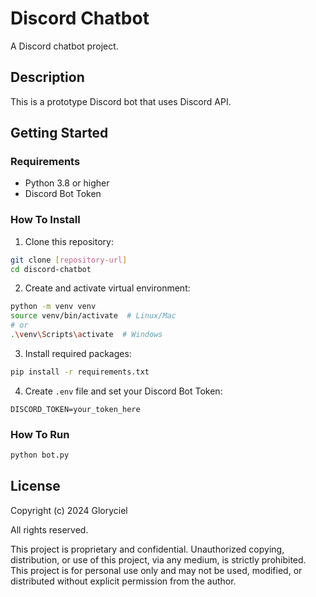 # Discord Chatbot

A Discord chatbot project.

## Description
This is a prototype Discord bot that uses Discord API.

## Getting Started

### Requirements

- Python 3.8 or higher
- Discord Bot Token

### How To Install

1. Clone this repository:
```bash
git clone [repository-url]
cd discord-chatbot
```

2. Create and activate virtual environment:
```bash
python -m venv venv
source venv/bin/activate  # Linux/Mac
# or
.\venv\Scripts\activate  # Windows
```

3. Install required packages:
```bash
pip install -r requirements.txt
```

4. Create `.env` file and set your Discord Bot Token:
```
DISCORD_TOKEN=your_token_here
```

### How To Run

```bash
python bot.py
```

## License

Copyright (c) 2024 Gloryciel

All rights reserved.

This project is proprietary and confidential. Unauthorized copying, distribution, or use of this project, via any medium, is strictly prohibited. This project is for personal use only and may not be used, modified, or distributed without explicit permission from the author. 
